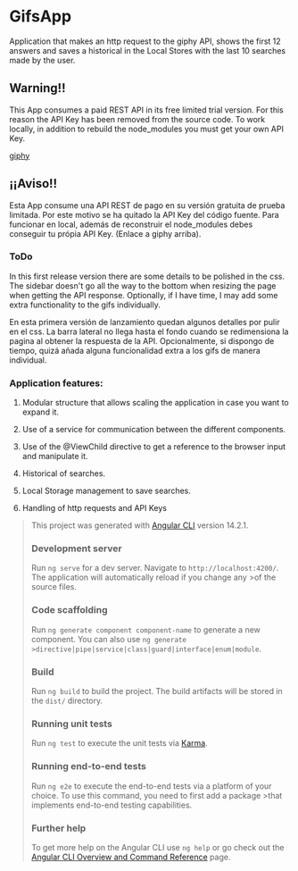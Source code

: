# GifsApp

Application that makes an http request to the giphy API, shows the first 12 answers and saves a historical in the Local Stores with the last 10 searches made by the user.

## Warning!!

This App consumes a paid REST API in its free limited trial version. For this reason the API Key has been removed from the source code. To work locally, in addition to rebuild the node_modules you must get your own API Key.

[giphy](https://giphy.com/)


## ¡¡Aviso!!

Esta App consume una API REST de pago en su versión gratuita de prueba limitada. Por este motivo se ha quitado la API Key del código fuente. Para funcionar en local, además de reconstruir el node_modules debes conseguir tu própia API Key. (Enlace a giphy arriba).



### ToDo

In this first release version there are some details to be polished in the css. The sidebar doesn't go all the way to the bottom when resizing the page when getting the API response. Optionally, if I have time, I may add some extra functionality to the gifs individually.

En esta primera versión de lanzamiento quedan algunos detalles por pulir en el css. La barra lateral no llega hasta el fondo cuando se redimensiona la pagina al obtener la respuesta de la API. Opcionalmente, si dispongo de tiempo, quizá añada alguna funcionalidad extra a los gifs de manera individual.

### Application features:

1. Modular structure that allows scaling the application in case you want to expand it.

2. Use of a service for communication between the different components.

3. Use of the @ViewChild directive to get a reference to the browser input and manipulate it.

4. Historical of searches.

5. Local Storage management to save searches.

6. Handling of http requests and API Keys


>This project was generated with [Angular CLI](https://github.com/angular/angular-cli) version 14.2.1.
>
>### Development server
>
>Run `ng serve` for a dev server. Navigate to `http://localhost:4200/`. The application will automatically reload if you change any >of the source files.
>
>### Code scaffolding
>
>Run `ng generate component component-name` to generate a new component. You can also use `ng generate >directive|pipe|service|class|guard|interface|enum|module`.
>
>### Build
>
>Run `ng build` to build the project. The build artifacts will be stored in the `dist/` directory.
>
>### Running unit tests
>
>Run `ng test` to execute the unit tests via [Karma](https://karma-runner.github.io).
>
>### Running end-to-end tests
>
>Run `ng e2e` to execute the end-to-end tests via a platform of your choice. To use this command, you need to first add a package >that implements end-to-end testing capabilities.
>
>### Further help
>
>To get more help on the Angular CLI use `ng help` or go check out the [Angular CLI Overview and Command Reference](https://angular.io/cli) page.
>